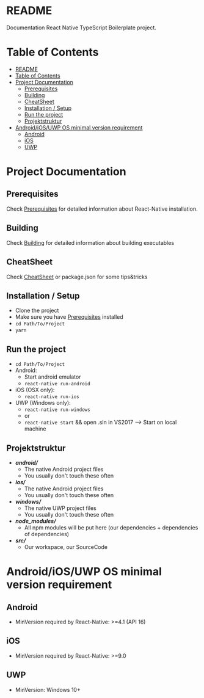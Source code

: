 # README

Documentation React Native TypeScript Boilerplate project. 

# Table of Contents
- [README](#readme)
- [Table of Contents](#table-of-contents)
- [Project Documentation](#project-documentation)
  - [Prerequisites](#prerequisites)
  - [Building](#building)
  - [CheatSheet](#cheatsheet)
  - [Installation / Setup](#installation--setup)
  - [Run the project](#run-the-project)
  - [Projektstruktur](#projektstruktur)
- [Android/iOS/UWP OS minimal version requirement](#androidiosuwp-os-minimal-version-requirement)
  - [Android](#android)
  - [iOS](#ios)
  - [UWP](#uwp)


# Project Documentation

## Prerequisites

Check [Prerequisites](./Documentation/PREREQUISITES.md) for detailed information about React-Native installation.

## Building

Check [Building](./Documentation/BUILDING.md) for detailed information about building executables

## CheatSheet

Check [CheatSheet](./Documentation/CHEATSHEET.md) or package.json for some tips&tricks

## Installation / Setup

- Clone the project
- Make sure you have [Prerequisites](./Documentation/PREREQUISITES.md) installed
- `cd Path/To/Project`
- `yarn`

## Run the project

- `cd Path/To/Project`
- Android:
  - Start android emulator
  - `react-native run-android`
- iOS (OSX only):
  - `react-native run-ios`
- UWP (Windows only):
  - `react-native run-windows`
  - or
  - `react-native start` && open .sln in VS2017 --> Start on local machine

## Projektstruktur

-   **_android/_**
    -   The native Android project files
    -   You usually don't touch these often
-   **_ios/_**
    -   The native Android project files
    -   You usually don't touch these often
-   **_windows/_**
    -   The native UWP project files
    -   You usually don't touch these often
-   **_node_modules/_**
    -   All npm modules will be put here (our dependencies + dependencies of dependencies)
-   **_src/_**
    -   Our workspace, our SourceCode


# Android/iOS/UWP OS minimal version requirement

## Android

* MinVersion required by React-Native: >=4.1 (API 16)

## iOS

* MinVersion required by React-Native: >=9.0

## UWP
* MinVersion: Windows 10+
